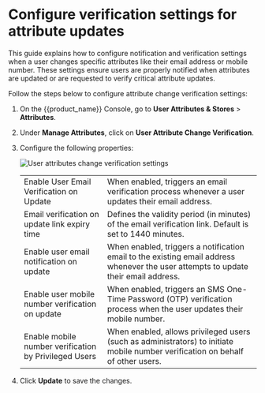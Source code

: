 # Configure verification settings for attribute updates

This guide explains how to configure notification and verification settings when a user changes specific attributes like their email address or mobile number. These settings ensure users are properly notified when attributes are updated or are requested to verify critical attribute updates.

Follow the steps below to configure attribute change verification settings:

1. On the {{product_name}} Console, go to **User Attributes & Stores** > **Attributes**.

2. Under **Manage Attributes**, click on **User Attribute Change Verification**.

3. Configure the following properties:

    ![User attributes change verification settings]({{base_path}}/assets/img/guides/users/change-verification-settings.png)

    <table>
    <tr>
        <td>Enable User Email Verification on Update</td>
        <td>When enabled, triggers an email verification process whenever a user updates their email address.</td>
    </tr>
    <tr>
        <td>Email verification on update link expiry time</td>
        <td>Defines the validity period (in minutes) of the email verification link. Default is set to 1440 minutes.</td>
    </tr>
    <tr>
        <td>Enable user email notification on update</td>
        <td>When enabled, triggers a notification email to the existing email address whenever the user attempts to update their email address.</td>
    </tr>
     <tr>
        <td>Enable user mobile number verification on update</td>
        <td>When enabled, triggers an SMS One-Time Password (OTP) verification process when the user updates their mobile number.</td>
    </tr>
    <tr>
        <td>Enable mobile number verification by Privileged Users</td>
        <td>When enabled, allows privileged users (such as administrators) to initiate mobile number verification on behalf of other users.</td>
    </tr>

    </table>

4. Click **Update** to save the changes.

